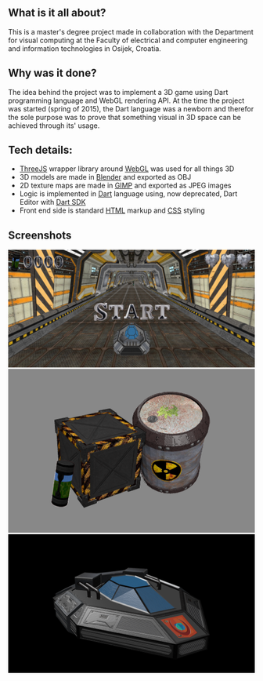 ## What is it all about?

This is a master's degree project made in collaboration with the Department for visual computing at the Faculty of electrical and computer
engineering and information technologies in Osijek, Croatia.

## Why was it done?

The idea behind the project was to implement a 3D game using Dart programming language and WebGL rendering API. At the time the project was started (spring
of 2015), the Dart language was a newborn and therefor the sole purpose was to prove that something visual in 3D space can be achieved
through its' usage.

## Tech details:
* [ThreeJS](https://threejs.org) wrapper library around [WebGL](https://developer.mozilla.org/en-US/docs/Web/API/WebGL_API) was used for all things 3D
* 3D models are made in [Blender](https://www.blender.org) and exported as OBJ
* 2D texture maps are made in [GIMP](https://www.gimp.org) and exported as JPEG images
* Logic is implemented in [Dart](https://www.dartlang.org/) language using, now deprecated, Dart Editor with [Dart SDK](https://www.dartlang.org/tools/sdk)
* Front end side is standard [HTML](https://www.w3schools.com/html/) markup and [CSS](https://www.w3schools.com/css/) styling


## Screenshots
<img src='/docs/screenshot_start_game.png' alt='start game'>
<img src='/docs/screenshot_assets.png' alt='start game'>
<img src='/docs/screenshot_ship.png' alt='start game'>
